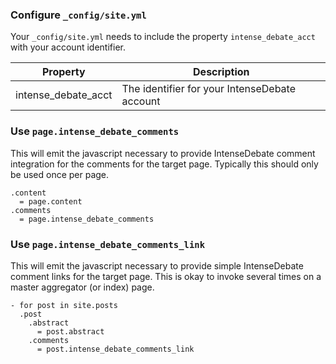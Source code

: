 ---
---

### Configure `_config/site.yml`

Your `_config/site.yml` needs to include the property `intense_debate_acct`
with your account identifier.

<table>
  <thead>
    <tr>
      <th>Property</th>
      <th>Description</th>
    </tr>
  </thread>
  <tbody>
    <tr>
      <td>intense_debate_acct</td>
      <td>The identifier for your IntenseDebate account</td>
    </tr>
  </tbody>
</table>

### Use `page.intense_debate_comments`

This will emit the javascript necessary to provide IntenseDebate comment
integration for the comments for the target page.  Typically this
should only be used once per page.

    .content
      = page.content
    .comments
      = page.intense_debate_comments 

### Use `page.intense_debate_comments_link`

This will emit the javascript necessary to provide simple IntenseDebate
comment links for the target page.  This is okay to invoke several
times on a master aggregator (or index) page.


    - for post in site.posts
      .post
        .abstract
          = post.abstract
        .comments
          = post.intense_debate_comments_link

